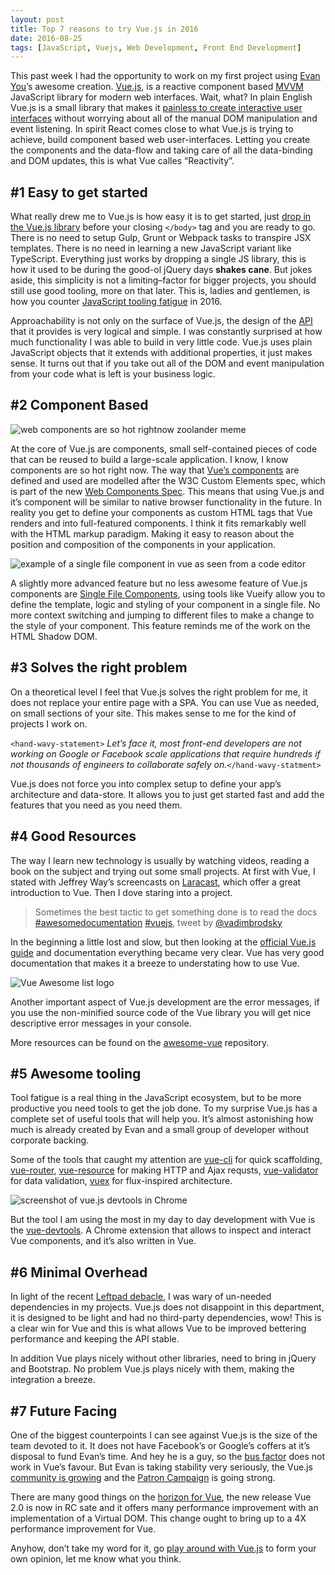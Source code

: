 ```yaml
---
layout: post
title: Top 7 reasons to try Vue.js in 2016
date: 2016-08-25
tags: [JavaScript, Vuejs, Web Development, Front End Development]
---
```


This past week I had the opportunity to work on my first project using [Evan You](https://twitter.com/youyuxi)’s awesome creation. [Vue.js](http://vuejs.org/), is a reactive component based [MVVM](https://en.wikipedia.org/wiki/Model%E2%80%93view%E2%80%93viewmodel) JavaScript library for modern web interfaces. Wait, what? In plain English Vue.js is a small library that makes it [painless to create interactive user interfaces](http://blog.evanyou.me/2015/10/25/vuejs-re-introduction/) without worrying about all of the manual DOM manipulation and event listening. In spirit React comes close to what Vue.js is trying to achieve, build component based web user-interfaces. Letting you create the components and the data-flow and taking care of all the data-binding and DOM updates, this is what Vue calles “Reactivity”.

## #1 Easy to get started

What really drew me to Vue.js is how easy it is to get started, just [drop in the Vue.js library](http://vuejs.org/guide/installation.html) before your closing `</body>` tag and you are ready to go. There is no need to setup Gulp, Grunt or Webpack tasks to transpire JSX templates. There is no need in learning a new JavaScript variant like TypeScript. Everything just works by dropping a single JS library, this is how it used to be during the good-ol jQuery days **shakes cane**. But jokes aside, this simplicity is not a limiting–factor for bigger projects, you should still use good tooling, more on that later. This is, ladies and gentlemen, is how you counter [JavaScript tooling fatigue](https://medium.com/@ericclemmons/javascript-fatigue-48d4011b6fc4#.8nsprbdmw) in 2016.

Approachability is not only on the surface of Vue.js, the design of the [API](http://vuejs.org/api/) that it provides is very logical and simple. I was constantly surprised at how much functionality I was able to build in very little code. Vue.js uses plain JavaScript objects that it extends with additional properties, it just makes sense. It turns out that if you take out all of the DOM and event manipulation from your code what is left is your business logic.

## #2 Component Based

<img src="web-components-so-hot.png" alt="web components are so hot rightnow zoolander meme" />

At the core of Vue.js are components, small self-contained pieces of code that can be reused to build a large-scale application. I know, I know components are so hot right now. The way that [Vue’s components](http://vuejs.org/guide/overview.html#Component-System) are defined and used are modelled after the W3C Custom Elements spec, which is part of the new [Web Components Spec](https://www.w3.org/wiki/WebComponents/). This means that using Vue.js and it’s component will be similar to native browser functionality in the future. In reality you get to define your components as custom HTML tags that Vue renders and into full-featured components. I think it fits remarkably well with the HTML markup paradigm. Making it easy to reason about the position and composition of the components in your application.

![example of a single file component in vue as seen from a code editor](./single-file-component-in-vue.png)

A slightly more advanced feature but no less awesome feature of Vue.js components are [Single File Components](http://vuejs.org/guide/application.html#Single-File-Components), using tools like Vueify allow you to define the template, logic and styling of your component in a single file. No more context switching and jumping to different files to make a change to the style of your component. This feature reminds me of the work on the HTML Shadow DOM.

## #3 Solves the right problem

On a theoretical level I feel that Vue.js solves the right problem for me, it does not replace your entire page with a SPA. You can use Vue as needed, on small sections of your site. This makes sense to me for the kind of projects I work on.

`<hand-wavy-statement>` *Let’s face it, most front-end developers are not working on Google or Facebook scale applications that require hundreds if not thousands of engineers to collaborate safely on.*`</hand-wavy-statment>`

Vue.js does not force you into complex setup to define your app’s architecture and data-store. It allows you to just get started fast and add the features that you need as you need them.

## #4 Good Resources

The way I learn new technology is usually by watching videos, reading a book on the subject and trying out some small projects. At first with Vue, I stated with Jeffrey Way’s screencasts on [Laracast](https://laracasts.com/series/learning-vue-step-by-step), which offer a great introduction to Vue. Then I dove staring into a project.

> Sometimes the best tactic to get something done is to read the docs [#awesomedocumentation](https://twitter.com/hashtag/awesomedocumentation?src=hash&amp;ref_src=twsrc%5Etfw) [#vuejs](https://twitter.com/hashtag/vuejs?src=hash&amp;ref_src=twsrc%5Etfw), tweet by [@vadimbrodsky](https://twitter.com/VadimBrodsky/status/768802734996873216?ref_src=twsrc%5Etfw)

In the beginning a little lost and slow, but then looking at the [official Vue.js guide](http://vuejs.org/guide/) and documentation everything became very clear. Vue has very good documentation that makes it a breeze to understating how to use Vue.

![Vue Awesome list logo](./vue-awesome-list.png)

Another important aspect of Vue.js development are the error messages, if you use the non-minified source code of the Vue library you will get nice descriptive error messages in your console.

More resources can be found on the [awesome-vue](https://github.com/vuejs/awesome-vue) repository.


## #5 Awesome tooling

Tool fatigue is a real thing in the JavaScript ecosystem, but to be more productive you need tools to get the job done. To my surprise Vue.js has a complete set of useful tools that will help you. It’s almost astonishing how much is already created by Evan and a small group of developer without corporate backing.

Some of the tools that caught my attention are [vue-cli](https://github.com/vuejs/vue-cli) for quick scaffolding, [vue-router](https://github.com/vuejs/vue-router), [vue-resource](https://github.com/vuejs/vue-resource) for making HTTP and Ajax requsts, [vue-validator](https://github.com/vuejs/vue-validator) for data validation, [vuex](https://github.com/vuejs/vuex) for flux-inspired architecture.

![screenshot of vue.js devtools in Chrome](./vue-devtools.png)

But the tool I am using the most in my day to day development with Vue is the [vue-devtools](https://github.com/vuejs/vue-devtools). A Chrome extension that allows to inspect and interact Vue components, and it’s also written in Vue.

## #6 Minimal Overhead

In light of the recent [Leftpad debacle](http://www.theregister.co.uk/2016/03/23/npm_left_pad_chaos/), I was wary of un-needed dependencies in my projects. Vue.js does not disappoint in this department, it is designed to be light and had no third-party dependencies, wow! This is a clear win for Vue and this is what allows Vue to be improved bettering performance and keeping the API stable.

In addition Vue plays nicely without other libraries, need to bring in jQuery and Bootstrap. No problem Vue.js plays nicely with them, making the integration a breeze.

## #7 Future Facing

One of the biggest counterpoints I can see against Vue.js is the size of the team devoted to it. It does not have Facebook’s or Google’s coffers at it’s disposal to fund Evan’s time. And hey he is a guy, so the [bus factor](https://en.wikipedia.org/wiki/Bus_factor) does not work in Vue’s favour. But Evan is taking stability very seriously, the Vue.js [community is growing](http://blog.evanyou.me/2015/12/20/vuejs-2015-in-review/) and the [Patron Campaign](https://medium.com/the-vue-point/the-state-of-vue-1655e10a340a#.oukvd6nrt) is going strong.

There are many good things on the [horizon for Vue](https://medium.com/the-vue-point/announcing-vue-js-2-0-8af1bde7ab9#.7x1xc4vev), the new release Vue 2.0 is now in RC sate and it offers many performance improvement with an implementation of a Virtual DOM. This change ought to bring up to a 4X performance improvement for Vue.

Anyhow, don’t take my word for it, go [play around with Vue.js](http://vuejs.org/) to form your own opinion, let me know what you think.
